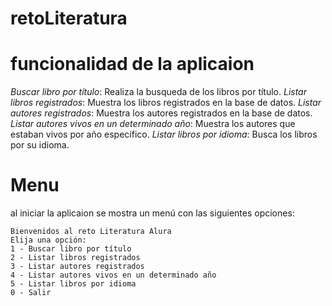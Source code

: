 # retoLiteratura

# funcionalidad de la aplicaion 

*Buscar libro por título*: Realiza la busqueda de los libros por título.
*Listar libros registrados*: Muestra los libros registrados en la base de datos.
*Listar autores registrados*: Muestra los autores registrados en la base de datos.
*Listar autores vivos en un determinado año*: Muestra los autores que estaban vivos por año específico.
*Listar libros por idioma*: Busca los libros por su idioma.

# Menu
al iniciar la aplicaion se mostra un menú con las siguientes opciones:
```
Bienvenidos al reto Literatura Alura
Elija una opción:
1 - Buscar libro por título
2 - Listar libros registrados
3 - Listar autores registrados
4 - Listar autores vivos en un determinado año
5 - Listar libros por idioma
0 - Salir
```





